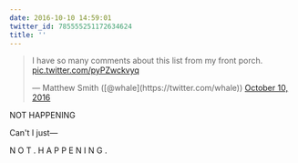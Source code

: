 ```yaml
---
date: 2016-10-10 14:59:01
twitter_id: 785555251172634624
title: ''
---
```


<blockquote class="twitter-tweet"><p lang="en" dir="ltr">I have so many comments about this list from my front porch. <a href="https://t.co/pyPZwckvyq">pic.twitter.com/pyPZwckvyq</a></p>&mdash; Matthew Smith ([@whale](https://twitter.com/whale)) <a href="https://twitter.com/whale/status/785550812839829505?ref_src=twsrc%5Etfw">October 10, 2016</a></blockquote>
<script async src="https://platform.twitter.com/widgets.js" charset="utf-8"></script>

NOT HAPPENING

Can't I just—

N O T .   H A P P E N I N G .
